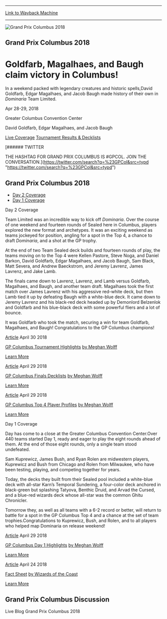 
---
[Link to Wayback Machine](https://web.archive.org/web/20180501191536/https://magic.wizards.com/en/events/coverage/gpcol18)

[_metadata_:generator]:- "Drupal 7 (http://drupal.org)"
[_metadata_:node]:- "1262311"
[_metadata_:source]:- "div-block-system-main"
[_metadata_:title]:- "Grand Prix Columbus 2018"
[_metadata_:wayback_capture_timestamp]:- "2018-05-01 19:15:36"
[_metadata_:wayback_raw_url]:- "https://web.archive.org/web/20180501191536id_/https://magic.wizards.com/en/events/coverage/gpcol18"
[_metadata_:wayback_url]:- "https://magic.wizards.com/en/events/coverage/gpcol18"
---










![Grand Prix Columbus 2018](https://media.magic.wizards.com/gpcol18_trophyheader.jpg)




Grand Prix Columbus 2018
------------------------


Goldfarb, Magalhaes, and Baugh claim victory in Columbus!
=========================================================




In a weekend packed with legendary creatures and historic spells,David Goldfarb, Edgar Magalhaes, and Jacob Baugh made history of their own in *Dominaria* Team Limited.







Apr 28-29, 2018


Greater Columbus Convention Center



David Goldfarb, Edgar Magalhaes, and Jacob Baugh













[Live Coverage](/en/events/coverage/gpcol18) [Tournament Results & Decklists](/en/events/coverage/gpcol18/tournament-results) 








[###### TWITTER


THE HASHTAG FOR GRAND PRIX COLUMBUS IS #GPCOL. JOIN THE CONVERSATION.](https://twitter.com/search?q=%23GPCol&src=typd "https://twitter.com/search?q=%23GPCol&src=typd")



Grand Prix Columbus 2018
------------------------




* [Day 2 Coverage](#tabs-0)
* [Day 1 Coverage](#tabs-1)


Day 2 Coverage



Team Limited was an incredible way to kick off *Dominaria*. Over the course of one weekend and fourteen rounds of Sealed here in Columbus, players explored the new format and archetypes. It was an exciting weekend as teams jockeyed for position, angling for a spot in the Top 4, a chance to draft *Dominaria*, and a shot at the GP trophy.


At the end of two Team Sealed deck builds and fourteen rounds of play, the teams moving on to the Top 4 were Kellen Pastore, Steve Noga, and Daniel Barkon, David Goldfarb, Edgar Magalhaes, and Jacob Baugh, Sam Black, Matt Severa, and Andrew Baeckstrom, and Jeremy Lavrenz, James Lavrenz, and Jake Lamb.


The finals came down to Lavrenz, Lavrenz, and Lamb versus Goldfarb, Magalhaes, and Baugh, and another team draft. Magalhaes took the first match over James Lavrenz with his aggressive red-white deck, but then Lamb tied it up by defeating Baugh with a white-blue deck. It came down to Jeremy Lavrenz and his black-red deck headed up by Demonlord Belzenlok and Goldfarb and his blue-black deck with some powerful fliers and a lot of bounce.


It was Goldfarb who took the match, securing a win for team Goldfarb, Magalhaes, and Baugh! Congratulations to the GP Columbus champions!








[Article](/en/events/coverage/gpcol18/top-moments-2018-04-29)
 April 30 2018 


[GP Columbus Tournament Highlights](/en/events/coverage/gpcol18/top-moments-2018-04-29)
[by Meghan Wolff](/en/events/coverage/gpcol18/top-moments-2018-04-29)


[Learn More](/en/events/coverage/gpcol18/top-moments-2018-04-29)










[Article](/en/events/coverage/gpcol18/finals-decklists-2018-04-29)
 April 29 2018 


[GP Columbus Finals Decklists](/en/events/coverage/gpcol18/finals-decklists-2018-04-29)
[by Meghan Wolff](/en/events/coverage/gpcol18/finals-decklists-2018-04-29)


[Learn More](/en/events/coverage/gpcol18/finals-decklists-2018-04-29)










[Article](/en/events/coverage/gpcol18/top-4-profiles-2018-04-29)
 April 29 2018 


[GP Columbus Top 4 Player Profiles](/en/events/coverage/gpcol18/top-4-profiles-2018-04-29)
[by Meghan Wolff](/en/events/coverage/gpcol18/top-4-profiles-2018-04-29)


[Learn More](/en/events/coverage/gpcol18/top-4-profiles-2018-04-29)











Day 1 Coverage



Day has come to a close at the Greater Columbus Convention Center.Over 440 teams started Day 1, ready and eager to play the eight rounds ahead of them. At the end of those eight rounds, only a single team stood undefeated.


Sam Kuprewicz, James Bush, and Ryan Rolen are midwestern players, Kuprewicz and Bush from Chicago and Rolen from Milwaukee, who have been testing, playing, and competing together for years.


Today, the decks they built from their Sealed pool included a white-blue deck with all-star Karn’s Temporal Sundering, a four-color deck anchored in black-green but splashing Tatyova, Benthic Druid, and Arvad the Cursed, and a blue-red wizards deck whose all-star was the common Ghitu Chronicler.


Tomorrow they, as well as all teams with a 6-2 record or better, will return to battle for a spot in the GP Columbus Top 4 and a chance at the set of team trophies.Congratulations to Kuprewicz, Bush, and Rolen, and to all players who helped map Dominaria on release weekend!








[Article](/en/events/coverage/gpcol18/day-1-top-moments-2018-04-28)
 April 29 2018 


[GP Columbus Day 1 Highlights](/en/events/coverage/gpcol18/day-1-top-moments-2018-04-28)
[by Meghan Wolff](/en/events/coverage/gpcol18/day-1-top-moments-2018-04-28)


[Learn More](/en/events/coverage/gpcol18/day-1-top-moments-2018-04-28)










[Article](/en/events/coverage/gpcol18/fact-sheet)
 April 24 2018 


[Fact Sheet](/en/events/coverage/gpcol18/fact-sheet)
[by Wizards of the Coast](/en/events/coverage/gpcol18/fact-sheet)


[Learn More](/en/events/coverage/gpcol18/fact-sheet)















Grand Prix Columbus Discussion
------------------------------


Live Blog Grand Prix Columbus 2018
 







